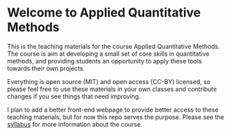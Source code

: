 Welcome to Applied Quantitative Methods
=======================================

This is the teaching materials for the course Applied Quantitative Methods. The
course is aim at developing a small set of core skills in quantitative methods,
and providing students an opportunity to apply these tools towards their own
projects.

Everything is open source (MIT) and open access (CC-BY) licensed, so please feel
free to use these materials in your own classes and contribute changes if you
see things that need improving.

I plan to add a better front-end webpage to provide better access to these
teaching materials, but for now this repo serves the purpose. Please see the
[syllabus](syllabus.md]) for more information about the course.
